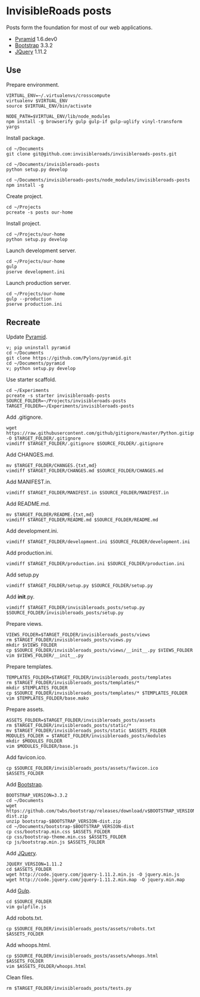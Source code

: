 InvisibleRoads posts
====================
Posts form the foundation for most of our web applications.

- [Pyramid](http://docs.pylonsproject.org/en/latest/docs/pyramid.html) 1.6.dev0
- [Bootstrap](http://getbootstrap.com) 3.3.2
- [JQuery](http://jquery.com) 1.11.2


Use
---
Prepare environment.

    VIRTUAL_ENV=~/.virtualenvs/crosscompute
    virtualenv $VIRTUAL_ENV
    source $VIRTUAL_ENV/bin/activate

    NODE_PATH=$VIRTUAL_ENV/lib/node_modules
    npm install -g browserify gulp gulp-if gulp-uglify vinyl-transform yargs

Install package.

    cd ~/Documents
    git clone git@github.com:invisibleroads/invisibleroads-posts.git

    cd ~/Documents/invisibleroads-posts
    python setup.py develop

    cd ~/Documents/invisibleroads-posts/node_modules/invisibleroads-posts
    npm install -g

Create project.

    cd ~/Projects
    pcreate -s posts our-home

Install project.

    cd ~/Projects/our-home
    python setup.py develop

Launch development server.
    
    cd ~/Projects/our-home
    gulp
    pserve development.ini

Launch production server.

    cd ~/Projects/our-home
    gulp --production
    pserve production.ini


Recreate
--------
Update [Pyramid](http://docs.pylonsproject.org/en/latest/docs/pyramid.html).

    v; pip uninstall pyramid
    cd ~/Documents
    git clone https://github.com/Pylons/pyramid.git
    cd ~/Documents/pyramid
    v; python setup.py develop

Use starter scaffold.

    cd ~/Experiments
    pcreate -s starter invisibleroads-posts
    SOURCE_FOLDER=~/Projects/invisibleroads-posts
    TARGET_FOLDER=~/Experiments/invisibleroads-posts

Add .gitignore.

    wget https://raw.githubusercontent.com/github/gitignore/master/Python.gitignore -O $TARGET_FOLDER/.gitignore
    vimdiff $TARGET_FOLDER/.gitignore $SOURCE_FOLDER/.gitignore

Add CHANGES.md.

    mv $TARGET_FOLDER/CHANGES.{txt,md}
    vimdiff $TARGET_FOLDER/CHANGES.md $SOURCE_FOLDER/CHANGES.md

Add MANIFEST.in.

    vimdiff $TARGET_FOLDER/MANIFEST.in $SOURCE_FOLDER/MANIFEST.in

Add README.md.

    mv $TARGET_FOLDER/README.{txt,md}
    vimdiff $TARGET_FOLDER/README.md $SOURCE_FOLDER/README.md

Add development.ini.

    vimdiff $TARGET_FOLDER/development.ini $SOURCE_FOLDER/development.ini

Add production.ini.

    vimdiff $TARGET_FOLDER/production.ini $SOURCE_FOLDER/production.ini

Add setup.py

    vimdiff $TARGET_FOLDER/setup.py $SOURCE_FOLDER/setup.py

Add __init__.py.

    vimdiff $TARGET_FOLDER/invisibleroads_posts/setup.py $SOURCE_FOLDER/invisibleroads_posts/setup.py

Prepare views.

    VIEWS_FOLDER=$TARGET_FOLDER/invisibleroads_posts/views
    rm $TARGET_FOLDER/invisibleroads_posts/views.py
    mkdir $VIEWS_FOLDER
    cp $SOURCE_FOLDER/invisibleroads_posts/views/__init__.py $VIEWS_FOLDER
    vim $VIEWS_FOLDER/__init__.py

Prepare templates.

    TEMPLATES_FOLDER=$TARGET_FOLDER/invisibleroads_posts/templates
    rm $TARGET_FOLDER/invisibleroads_posts/templates/*
    mkdir $TEMPLATES_FOLDER
    cp $SOURCE_FOLDER/invisibleroads_posts/templates/* $TEMPLATES_FOLDER
    vim $TEMPLATES_FOLDER/base.mako

Prepare assets.

    ASSETS_FOLDER=$TARGET_FOLDER/invisibleroads_posts/assets
    rm $TARGET_FOLDER/invisibleroads_posts/static/*
    mv $TARGET_FOLDER/invisibleroads_posts/static $ASSETS_FOLDER
    MODULES_FOLDER = $TARGET_FOLDER/invisibleroads_posts/modules
    mkdir $MODULES_FOLDER
    vim $MODULES_FOLDER/base.js

Add favicon.ico.

    cp $SOURCE_FOLDER/invisibleroads_posts/assets/favicon.ico $ASSETS_FOLDER

Add [Bootstrap](http://getbootstrap.com).

    BOOTSTRAP_VERSION=3.3.2
    cd ~/Documents
    wget https://github.com/twbs/bootstrap/releases/download/v$BOOTSTRAP_VERSION/bootstrap-$BOOTSTRAP_VERSION-dist.zip
    unzip bootstrap-$BOOTSTRAP_VERSION-dist.zip
    cd ~/Documents/bootstrap-$BOOTSTRAP_VERSION-dist
    cp css/bootstrap.min.css $ASSETS_FOLDER
    cp css/bootstrap-theme.min.css $ASSETS_FOLDER
    cp js/bootstrap.min.js $ASSETS_FOLDER

Add [JQuery](http://jquery.com).

    JQUERY_VERSION=1.11.2
    cd $ASSETS_FOLDER
    wget http://code.jquery.com/jquery-1.11.2.min.js -O jquery.min.js
    wget http://code.jquery.com/jquery-1.11.2.min.map -O jquery.min.map
    
Add [Gulp](http://gulpjs.com).

    cd $SOURCE_FOLDER
    vim gulpfile.js

Add robots.txt.

    cp $SOURCE_FOLDER/invisibleroads_posts/assets/robots.txt $ASSETS_FOLDER

Add whoops.html.

    cp $SOURCE_FOLDER/invisibleroads_posts/assets/whoops.html $ASSETS_FOLDER
    vim $ASSETS_FOLDER/whoops.html

Clean files.

    rm $TARGET_FOLDER/invisibleroads_posts/tests.py
